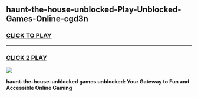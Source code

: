 
## haunt-the-house-unblocked-Play-Unblocked-Games-Online-cgd3n
<h3>
<a href="https://premium76.site?title=haunt-the-house-unblocked&ref=25A">CLICK TO PLAY</a></h3>
<hr>

<h3>
<a href="https://premium76.site?title=haunt-the-house-unblocked&ref=25A">CLICK 2 PLAY</a>
  
</h3>

<a href="https://premium76.site?title=haunt-the-house-unblocked&ref=25A"><img src="https://clearcache.store/games.png"></a>


**haunt-the-house-unblocked games unblocked: Your Gateway to Fun and Accessible Online Gaming**

